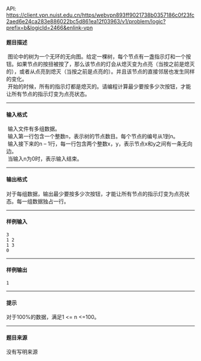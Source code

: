 API: https://client.vpn.nuist.edu.cn/https/webvpn893ff9021738b0357186c0f23fc2aed6e24ca283e886022bc5d861ea12f03963/v1/problem/logic?prefix=b&logicId=2466&enlink-vpn

#### 题目描述

 图论中的树为一个无环的无向图。给定一棵树，每个节点有一盏指示灯和一个按钮。如果节点的按扭被按了，那么该节点的灯会从熄灭变为点亮（当按之前是熄灭的），或者从点亮到熄灭（当按之前是点亮的）。并且该节点的直接邻居也发生同样的变化。  
 开始的时候，所有的指示灯都是熄灭的。请编程计算最少要按多少次按钮，才能让所有节点的指示灯变为点亮状态。  

---

#### 输入格式

 输入文件有多组数据。  
 输入第一行包含一个整数n，表示树的节点数目。每个节点的编号从1到n。  
 输入接下来的n – 1行，每一行包含两个整数x，y，表示节点x和y之间有一条无向边。  
 当输入n为0时，表示输入结束。

---

#### 输出格式

对于每组数据，输出最少要按多少次按钮，才能让所有节点的指示灯变为点亮状态。每一组数据独占一行。

---

#### 样例输入
```
3
1 2
1 3
0

```

---

#### 样例输出
```
1
```

---

#### 提示

对于100%的数据，满足1 <= n <=100。

---

#### 题目来源

没有写明来源